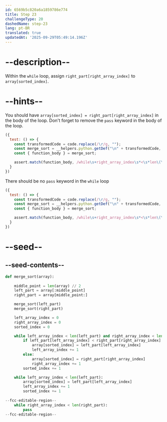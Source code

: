 ```yaml
---
id: 6569b5c820a6a1859786e774
title: Step 23
challengeType: 20
dashedName: step-23
lang: pt-BR
translated: true
updatedAt: '2025-09-29T05:49:14.196Z'
---
```


# --description--

Within the `while` loop, assign `right_part[right_array_index]` to `array[sorted_index]`.

# --hints--

You should have `array[sorted_index] = right_part[right_array_index]` in the body of the loop. Don't forget to remove the `pass` keyword in the body of the loop.

```js
({
  test: () => {
    const transformedCode = code.replace(/\r/g, "");
    const merge_sort = __helpers.python.getDef("\n" + transformedCode, "merge_sort");
    const { function_body } = merge_sort;

    assert.match(function_body, /while\s+right_array_index\s*<\s*len\(\s*right_part\s*\):[^}]*\barray\s*\[\s*sorted_index\s*\]\s*=\s*right_part\s*\[\s*right_array_index\s*\]/);
  }
})
```

There should be no `pass` keyword in the `while` loop

```js
({
  test: () => {
    const transformedCode = code.replace(/\r/g, "");
    const merge_sort = __helpers.python.getDef("\n" + transformedCode, "merge_sort");
    const { function_body } = merge_sort;

    assert.match(function_body, /while\s+right_array_index\s*<\s*len\(\s*right_part\s*\):(?:(?!\bpass\b)[^}])*\barray\s*\[\s*sorted_index\s*\]\s*=\s*right_part\s*\[\s*right_array_index\s*\]/);
  }
})
```

# --seed--

## --seed-contents--

```py
def merge_sort(array):
    
    middle_point = len(array) // 2
    left_part = array[:middle_point]
    right_part = array[middle_point:]

    merge_sort(left_part)
    merge_sort(right_part)

    left_array_index = 0
    right_array_index = 0
    sorted_index = 0

    while left_array_index < len(left_part) and right_array_index < len(right_part):
        if left_part[left_array_index] < right_part[right_array_index]:
            array[sorted_index] = left_part[left_array_index]
            left_array_index += 1
        else:
            array[sorted_index] = right_part[right_array_index]
            right_array_index += 1
        sorted_index += 1

    while left_array_index < len(left_part):
        array[sorted_index] = left_part[left_array_index]
        left_array_index += 1
        sorted_index += 1
    
--fcc-editable-region--
    while right_array_index < len(right_part):
        pass
--fcc-editable-region--
```
